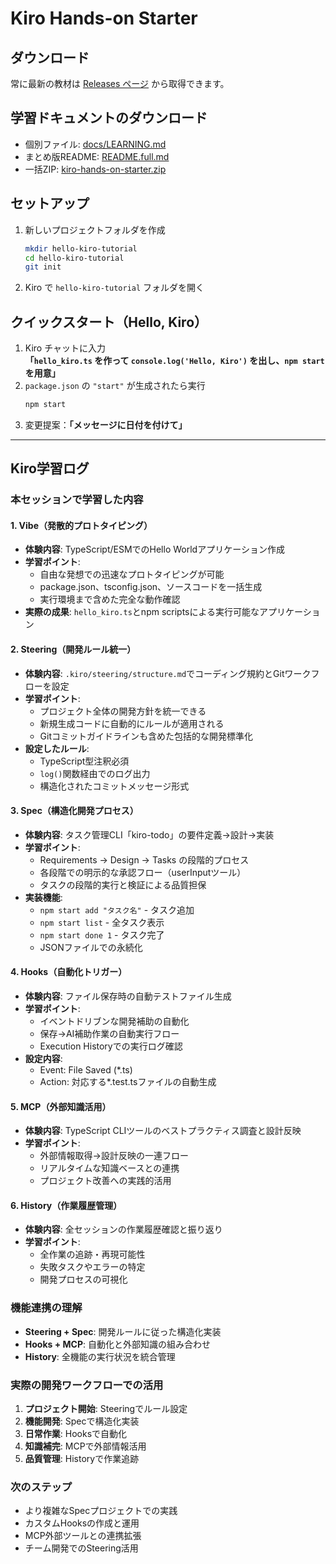 # Kiro Hands-on Starter

## ダウンロード

常に最新の教材は [Releases ページ](../../releases/latest) から取得できます。

## 学習ドキュメントのダウンロード
- 個別ファイル: [docs/LEARNING.md](docs/LEARNING.md)
- まとめ版README: [README.full.md](README.full.md)
- 一括ZIP: [kiro-hands-on-starter.zip](kiro-hands-on-starter.zip)

## セットアップ
1. 新しいプロジェクトフォルダを作成
   ```bash
   mkdir hello-kiro-tutorial
   cd hello-kiro-tutorial
   git init
   ```
2. Kiro で `hello-kiro-tutorial` フォルダを開く

## クイックスタート（Hello, Kiro）
1. Kiro チャットに入力  
   **「`hello_kiro.ts` を作って `console.log('Hello, Kiro')` を出し、`npm start` を用意」**
2. `package.json` の `"start"` が生成されたら実行  
   ```bash
   npm start
   ```
3. 変更提案：**「メッセージに日付を付けて」**

---

## Kiro学習ログ

### 本セッションで学習した内容

#### 1. Vibe（発散的プロトタイピング）
- **体験内容**: TypeScript/ESMでのHello Worldアプリケーション作成
- **学習ポイント**: 
  - 自由な発想での迅速なプロトタイピングが可能
  - package.json、tsconfig.json、ソースコードを一括生成
  - 実行環境まで含めた完全な動作確認
- **実際の成果**: `hello_kiro.ts`とnpm scriptsによる実行可能なアプリケーション

#### 2. Steering（開発ルール統一）
- **体験内容**: `.kiro/steering/structure.md`でコーディング規約とGitワークフローを設定
- **学習ポイント**:
  - プロジェクト全体の開発方針を統一できる
  - 新規生成コードに自動的にルールが適用される
  - Gitコミットガイドラインも含めた包括的な開発標準化
- **設定したルール**:
  - TypeScript型注釈必須
  - `log()`関数経由でのログ出力
  - 構造化されたコミットメッセージ形式

#### 3. Spec（構造化開発プロセス）
- **体験内容**: タスク管理CLI「kiro-todo」の要件定義→設計→実装
- **学習ポイント**:
  - Requirements → Design → Tasks の段階的プロセス
  - 各段階での明示的な承認フロー（userInputツール）
  - タスクの段階的実行と検証による品質担保
- **実装機能**:
  - `npm start add "タスク名"` - タスク追加
  - `npm start list` - 全タスク表示
  - `npm start done 1` - タスク完了
  - JSONファイルでの永続化

#### 4. Hooks（自動化トリガー）
- **体験内容**: ファイル保存時の自動テストファイル生成
- **学習ポイント**:
  - イベントドリブンな開発補助の自動化
  - 保存→AI補助作業の自動実行フロー
  - Execution Historyでの実行ログ確認
- **設定内容**:
  - Event: File Saved (*.ts)
  - Action: 対応する*.test.tsファイルの自動生成

#### 5. MCP（外部知識活用）
- **体験内容**: TypeScript CLIツールのベストプラクティス調査と設計反映
- **学習ポイント**:
  - 外部情報取得→設計反映の一連フロー
  - リアルタイムな知識ベースとの連携
  - プロジェクト改善への実践的活用

#### 6. History（作業履歴管理）
- **体験内容**: 全セッションの作業履歴確認と振り返り
- **学習ポイント**:
  - 全作業の追跡・再現可能性
  - 失敗タスクやエラーの特定
  - 開発プロセスの可視化

### 機能連携の理解
- **Steering + Spec**: 開発ルールに従った構造化実装
- **Hooks + MCP**: 自動化と外部知識の組み合わせ
- **History**: 全機能の実行状況を統合管理

### 実際の開発ワークフローでの活用
1. **プロジェクト開始**: Steeringでルール設定
2. **機能開発**: Specで構造化実装
3. **日常作業**: Hooksで自動化
4. **知識補完**: MCPで外部情報活用
5. **品質管理**: Historyで作業追跡

### 次のステップ
- より複雑なSpecプロジェクトでの実践
- カスタムHooksの作成と運用
- MCP外部ツールとの連携拡張
- チーム開発でのSteering活用

